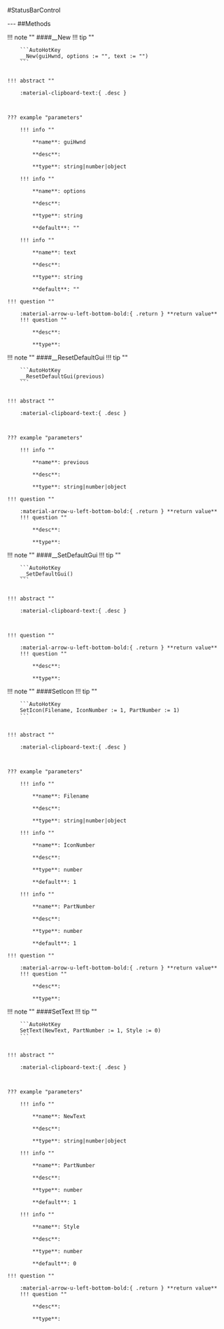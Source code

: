 #StatusBarControl
<figure markdown="1">

</figure>
---
##Methods

!!! note ""
    ####__New
    !!! tip ""

        ```AutoHotKey
        __New(guiHwnd, options := "", text := "")
        ```


    !!! abstract ""

        :material-clipboard-text:{ .desc } 



    ??? example "parameters"

        !!! info ""

            **name**: guiHwnd

            **desc**: 

            **type**: string|number|object

        !!! info ""

            **name**: options

            **desc**: 

            **type**: string

            **default**: ""

        !!! info ""

            **name**: text

            **desc**: 

            **type**: string

            **default**: ""

    !!! question ""

        :material-arrow-u-left-bottom-bold:{ .return } **return value**
        !!! question ""

            **desc**: 

            **type**: 

!!! note ""
    ####__ResetDefaultGui
    !!! tip ""

        ```AutoHotKey
        __ResetDefaultGui(previous)
        ```


    !!! abstract ""

        :material-clipboard-text:{ .desc } 



    ??? example "parameters"

        !!! info ""

            **name**: previous

            **desc**: 

            **type**: string|number|object

    !!! question ""

        :material-arrow-u-left-bottom-bold:{ .return } **return value**
        !!! question ""

            **desc**: 

            **type**: 

!!! note ""
    ####__SetDefaultGui
    !!! tip ""

        ```AutoHotKey
        __SetDefaultGui()
        ```


    !!! abstract ""

        :material-clipboard-text:{ .desc } 



    !!! question ""

        :material-arrow-u-left-bottom-bold:{ .return } **return value**
        !!! question ""

            **desc**: 

            **type**: 

!!! note ""
    ####SetIcon
    !!! tip ""

        ```AutoHotKey
        SetIcon(Filename, IconNumber := 1, PartNumber := 1)
        ```


    !!! abstract ""

        :material-clipboard-text:{ .desc } 



    ??? example "parameters"

        !!! info ""

            **name**: Filename

            **desc**: 

            **type**: string|number|object

        !!! info ""

            **name**: IconNumber

            **desc**: 

            **type**: number

            **default**: 1

        !!! info ""

            **name**: PartNumber

            **desc**: 

            **type**: number

            **default**: 1

    !!! question ""

        :material-arrow-u-left-bottom-bold:{ .return } **return value**
        !!! question ""

            **desc**: 

            **type**: 

!!! note ""
    ####SetText
    !!! tip ""

        ```AutoHotKey
        SetText(NewText, PartNumber := 1, Style := 0)
        ```


    !!! abstract ""

        :material-clipboard-text:{ .desc } 



    ??? example "parameters"

        !!! info ""

            **name**: NewText

            **desc**: 

            **type**: string|number|object

        !!! info ""

            **name**: PartNumber

            **desc**: 

            **type**: number

            **default**: 1

        !!! info ""

            **name**: Style

            **desc**: 

            **type**: number

            **default**: 0

    !!! question ""

        :material-arrow-u-left-bottom-bold:{ .return } **return value**
        !!! question ""

            **desc**: 

            **type**: 

